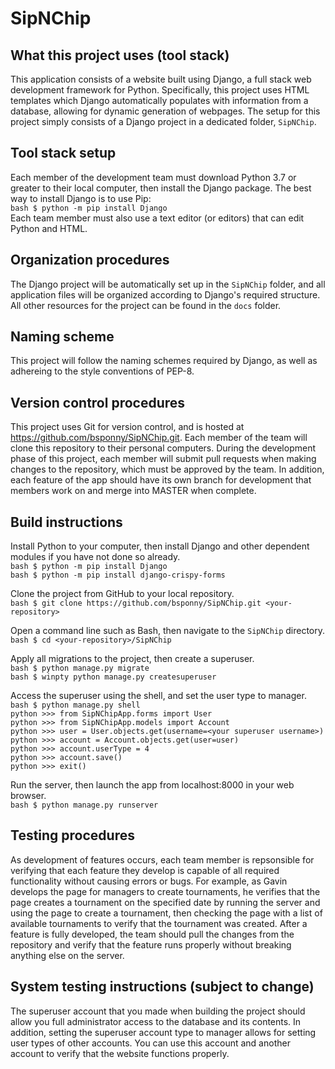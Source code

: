 # SipNChip

## What this project uses (tool stack)

This application consists of a website built using Django, a full stack web development framework for Python. Specifically, this project uses HTML templates which Django automatically populates with information from a database, allowing for dynamic generation of webpages. The setup for this project simply consists of a Django project in a dedicated folder, `SipNChip`.

## Tool stack setup

Each member of the development team must download Python 3.7 or greater to their local computer, then install the Django package. The best way to install Django is to use Pip:  
`bash $ python -m pip install Django`  
Each team member must also use a text editor (or editors) that can edit Python and HTML.  

## Organization procedures

The Django project will be automatically set up in the `SipNChip` folder, and all application files will be organized according to Django's required structure. All other resources for the project can be found in the `docs` folder.

## Naming scheme

This project will follow the naming schemes required by Django, as well as adhereing to the style conventions of PEP-8.

## Version control procedures

This project uses Git for version control, and is hosted at https://github.com/bsponny/SipNChip.git. Each member of the team will clone this repository to their personal computers. During the development phase of this project, each member will submit pull requests when making changes to the repository, which must be approved by the team. In addition, each feature of the app should have its own branch for development that members work on and merge into MASTER when complete.

## Build instructions

Install Python to your computer, then install Django and other dependent modules if you have not done so already.  
`bash $ python -m pip install Django`  
`bash $ python -m pip install django-crispy-forms`  

Clone the project from GitHub to your local repository.  
`bash $ git clone https://github.com/bsponny/SipNChip.git <your-repository>`  

Open a command line such as Bash, then navigate to the `SipNChip` directory.  
`bash $ cd <your-repository>/SipNChip`  

Apply all migrations to the project, then create a superuser.  
`bash $ python manage.py migrate`  
`bash $ winpty python manage.py createsuperuser`  

Access the superuser using the shell, and set the user type to manager.  
`bash $ python manage.py shell`  
`python >>> from SipNChipApp.forms import User`  
`python >>> from SipNChipApp.models import Account`  
`python >>> user = User.objects.get(username=<your superuser username>)`  
`python >>> account = Account.objects.get(user=user)`  
`python >>> account.userType = 4`  
`python >>> account.save()`  
`python >>> exit()`  

Run the server, then launch the app from localhost:8000 in your web browser.  
`bash $ python manage.py runserver`  

## Testing procedures

As development of features occurs, each team member is repsonsible for verifying that each feature they develop is capable of all required functionality without causing errors or bugs. For example, as Gavin develops the page for managers to create tournaments, he verifies that the page creates a tournament on the specified date by running the server and using the page to create a tournament, then checking the page with a list of available tournaments to verify that the tournament was created. After a feature is fully developed, the team should pull the changes from the repository and verify that the feature runs properly without breaking anything else on the server.  

## System testing instructions (subject to change)

The superuser account that you made when building the project should allow you full administrator access to the database and its contents. In addition, setting the superuser account type to manager allows for setting user types of other accounts. You can use this account and another account to verify that the website functions properly.